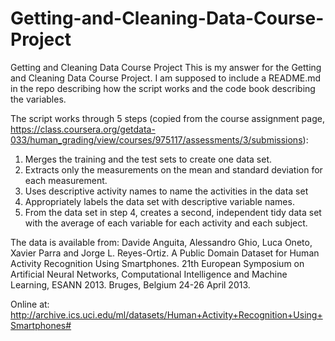 # Getting-and-Cleaning-Data-Course-Project
Getting and Cleaning Data Course Project
This is my answer for the Getting and Cleaning Data Course Project. 
I am supposed to include a README.md in the repo describing how the script works and the code book describing the variables.

The script works through 5 steps (copied from the course assignment page, https://class.coursera.org/getdata-033/human_grading/view/courses/975117/assessments/3/submissions): 
1. Merges the training and the test sets to create one data set.
2. Extracts only the measurements on the mean and standard deviation for each measurement. 
3. Uses descriptive activity names to name the activities in the data set
4. Appropriately labels the data set with descriptive variable names. 
5. From the data set in step 4, creates a second, independent tidy data set with the average of each variable for each activity and each subject.

The data is available from: 
Davide Anguita, Alessandro Ghio, Luca Oneto, Xavier Parra and Jorge L. Reyes-Ortiz. A Public Domain Dataset for Human Activity Recognition Using Smartphones. 21th European Symposium on Artificial Neural Networks, Computational Intelligence and Machine Learning, ESANN 2013. Bruges, Belgium 24-26 April 2013. 

Online at: http://archive.ics.uci.edu/ml/datasets/Human+Activity+Recognition+Using+Smartphones#


